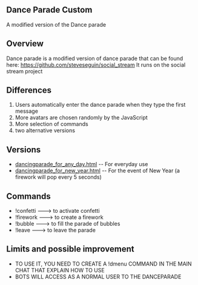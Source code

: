 Dance Parade Custom
--------------------
A modified version of the Dance parade 

Overview
--------------------
Dance parade is a modified version of dance parade that can be found here: https://github.com/steveseguin/social_stream 
It runs on the social stream project 

Differences
--------------------
1) Users automatically enter the dance parade when they type the first message
2) More avatars are chosen randomly by the JavaScript
3) More selection of commands
4) two alternative versions

Versions
--------------------
* [dancingparade_for_any_day.html](https://dragossido.github.io/danceParadeCustom/dancingparade_for_any_day.html)  -- For everyday use
* [dancingparade_for_new_year.html](https://dragossido.github.io/danceParadeCustom/dancingparade_for_new_year.html)  -- For the event of New Year (a firework will pop every 5 seconds) 

Commands
--------------------
* !confetti  ---> to activate confetti
* !firework ---> to create a firework
* !bubble ---> to fill the parade of bubbles
* !leave ---> to leave the parade

Limits and possible improvement
--------------------
* TO USE IT, YOU NEED TO CREATE A !dmenu COMMAND IN THE MAIN CHAT THAT EXPLAIN HOW TO USE
* BOTS WILL ACCESS AS A NORMAL USER TO THE DANCEPARADE
